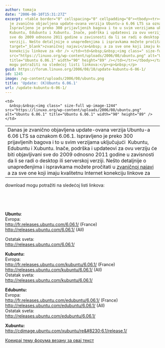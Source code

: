 ```yaml
---
author: tomaja
date: "2006-08-10T15:31:27Z"
excerpt: <table border="0" cellspacing="0" cellpadding="0"><tbody><tr><td align="left">Danas
  je zvanično objavljena update-ovana verzija Ubuntu-a 6.06 LTS sa oznakom 6.06.1.
  Ispravljeno je preko 300 prijavljenih bagova i to u svim verzijama uključujući&nbsp;
  Kubuntu, Edubuntu i Xubuntu. Inače, podrška i updateovi za ovu verziju će biti objavljivani
  sve do 2009 odnosno 2011 godine u zavisnosti da li se radi o desktop ili serverskoj
  verziji. Nešto detaljnije o unapređenjima i ispravkama možete pročitati u <a href="http://www.ubuntuforums.org/showthread.php?t=233444"
  target="_blank">zvaničnoj najavi</a>&nbsp; a za sve one koji imaju kvalitetnu Internet
  konekciju linkove za <br /> </td><td>&nbsp;&nbsp;<img class=" size-full wp-image-1244"
  src="https://linuxo.org/wp-content/uploads/2006/08/ubuntu.png" alt="Ubuntu 6.06.1"
  title="Ubuntu 6.06.1" width="90" height="89" /></td></tr></tbody></table><p>download
  mogu potražiti na sledećoj listi linkova:</p><p>&nbsp;</p>
guid: https://forum.linuxo.org/2006/08/10/update-kubuntu-6-06-1/
id: 1245
image: /wp-content/uploads/2006/08/ubuntu.png
title: 'Update: (K)Ubuntu 6.06.1'
url: /update-kubuntu-6-06-1/
---
```

<table border="0" cellspacing="0" cellpadding="0">
  <tr>
    <td align="left">
      Danas je zvanično objavljena update-ovana verzija Ubuntu-a 6.06 LTS sa oznakom 6.06.1. Ispravljeno je preko 300 prijavljenih bagova i to u svim verzijama uključujući&nbsp; Kubuntu, Edubuntu i Xubuntu. Inače, podrška i updateovi za ovu verziju će biti objavljivani sve do 2009 odnosno 2011 godine u zavisnosti da li se radi o desktop ili serverskoj verziji. Nešto detaljnije o unapređenjima i ispravkama možete pročitati u <a href="http://www.ubuntuforums.org/showthread.php?t=233444" target="_blank">zvaničnoj najavi</a>&nbsp; a za sve one koji imaju kvalitetnu Internet konekciju linkove za
    </td>
    
    <td>
      &nbsp;&nbsp;<img class=" size-full wp-image-1244" src="https://linuxo.org/wp-content/uploads/2006/08/ubuntu.png" alt="Ubuntu 6.06.1" title="Ubuntu 6.06.1" width="90" height="89" />
    </td>
  </tr>
</table>

download mogu potražiti na sledećoj listi linkova:

&nbsp;

<!--break-->

&nbsp;

   **Ubuntu**:  
Evropa:  
<a href="http://fr.releases.ubuntu.com/6.06.1/" target="_blank">http://fr.releases.ubuntu.com/6.06.1/</a> (France)  
<a href="http://releases.ubuntu.com/6.06.1/" target="_blank">http://releases.ubuntu.com/6.06.1/</a> (All)

Ostatak sveta:  
<a href="http://releases.ubuntu.com/6.06.1/" target="_blank">http://releases.ubuntu.com/6.06.1/</a>

   **Kubuntu:**  
Evropa:  
<a href="http://fr.releases.ubuntu.com/kubuntu/6.06.1/" target="_blank">http://fr.releases.ubuntu.com/kubuntu/6.06.1/</a> (France)  
<a href="http://releases.ubuntu.com/kubuntu/6.06.1/" target="_blank">http://releases.ubuntu.com/kubuntu/6.06.1/</a> (All)  
Ostatak sveta:  
<a href="http://releases.ubuntu.com/kubuntu/6.06.1/" target="_blank">http://releases.ubuntu.com/kubuntu/6.06.1/</a>

   **Edubuntu:**  
Evropa:  
<a href="http://fr.releases.ubuntu.com/edubuntu/6.06.1/" target="_blank">http://fr.releases.ubuntu.com/edubuntu/6.06.1/</a> (France)  
<a href="http://releases.ubuntu.com/edubuntu/6.06.1/" target="_blank">http://releases.ubuntu.com/edubuntu/6.06.1/</a> (All)  
Ostatak sveta:  
<a href="http://releases.ubuntu.com/edubuntu/6.06.1/" target="_blank">http://releases.ubuntu.com/edubuntu/6.06.1/</a>

   **Xubuntu:**  
<a href="http://cdimage.ubuntu.com/xubuntu/releases/6.06.1/release.1/" target="_blank">http://cdimage.ubuntu.com/xubuntu/re&#8230;6.1/release.1/</a> 

[Креирај тему форума везану за овај текст](https://linuxo.org/nova-tema-na-forumu/?se_pid=1245)